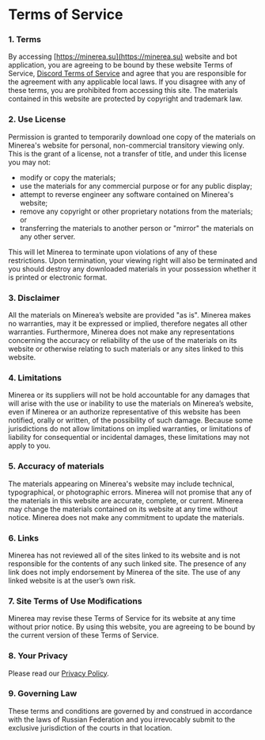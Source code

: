 # Terms of Service

### 1. Terms

By accessing [https://minerea.su](https://minerea.su) website and bot application, you are agreeing to be bound by these website Terms of Service, [Discord Terms of Service](https://discord.com/terms) and agree that you are responsible for the agreement with any applicable local laws. If you disagree with any of these terms, you are prohibited from accessing this site. The materials contained in this website are protected by copyright and trademark law.

### 2. Use License

Permission is granted to temporarily download one copy of the materials on Minerea's website for personal, non-commercial transitory viewing only. This is the grant of a license, not a transfer of title, and under this license you may not:

* modify or copy the materials;
* use the materials for any commercial purpose or for any public display;
* attempt to reverse engineer any software contained on Minerea's website;
* remove any copyright or other proprietary notations from the materials; or
* transferring the materials to another person or "mirror" the materials on any other server.

This will let Minerea to terminate upon violations of any of these restrictions. Upon termination, your viewing right will also be terminated and you should destroy any downloaded materials in your possession whether it is printed or electronic format.

### 3. Disclaimer

All the materials on Minerea’s website are provided "as is". Minerea makes no warranties, may it be expressed or implied, therefore negates all other warranties. Furthermore, Minerea does not make any representations concerning the accuracy or reliability of the use of the materials on its website or otherwise relating to such materials or any sites linked to this website.

### 4. Limitations

Minerea or its suppliers will not be hold accountable for any damages that will arise with the use or inability to use the materials on Minerea’s website, even if Minerea or an authorize representative of this website has been notified, orally or written, of the possibility of such damage. Because some jurisdictions do not allow limitations on implied warranties, or limitations of liability for consequential or incidental damages, these limitations may not apply to you.

### 5. Accuracy of materials

The materials appearing on Minerea's website may include technical, typographical, or photographic errors. Minerea will not promise that any of the materials in this website are accurate, complete, or current. Minerea may change the materials contained on its website at any time without notice. Minerea does not make any commitment to update the materials.

### 6. Links

Minerea has not reviewed all of the sites linked to its website and is not responsible for the contents of any such linked site. The presence of any link does not imply endorsement by Minerea of the site. The use of any linked website is at the user’s own risk.

### 7. Site Terms of Use Modifications

Minerea may revise these Terms of Service for its website at any time without prior notice. By using this website, you are agreeing to be bound by the current version of these Terms of Service.

### 8. Your Privacy

Please read our [Privacy Policy](privacy-policy.md).

### 9. Governing Law

These terms and conditions are governed by and construed in accordance with the laws of Russian Federation and you irrevocably submit to the exclusive jurisdiction of the courts in that location.
